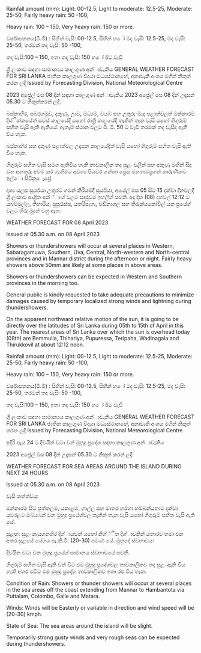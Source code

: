 Rainfall amount (mm): Light: 00-12.5, Light to moderate: 12.5-25, Moderate: 25-50, Fairly heavy rain: 50 -100,

Heavy rain: 100 – 150, Very heavy rain: 150 or more.

වර්ෂාපතනය(මි.මී) : සිහින් වැසි: 00-12.5, සිහින් හ ෝ මද වැසි: 12.5-25, මද වැසි: 25-50, තරමක් තද වැසි: 50 -100,

තද වැසි:100 – 150, ඉතා තද වැසි: 150 හ ෝ ඊට වැඩි

ශ්‍රී ලංකාව සඳහා සාමාන්‍යය කාලගුණ අන්‍ාවැකිය GENERAL WEATHER FORECAST FOR SRI LANKA ජාතික කාලගුණ විදයා මධ්‍යස්ථානහේ, අනාවැකි අංශය මගින් නිකුත් කරන ලදි Issued by Forecasting Division, National Meteorological Centre

2023 අප්‍රේල් මස 08 දින්‍ සඳහා කාලගුණ අන්‍ාවැකිය 2023 අප්‍රේල් මස 08 දින්‍ උදෑසන්‍ 05.30 ට නිකුත්කරන්‍ ලදි.

බස්නාහිර, සබරගමුව, දකුණු, ඌව, මධ්‍යම, වයඹ සහ උතුරු-මැද පළාත්වලත් මන්නාරම දිස්ික්කයේත් සවස් කාලයේදී යහෝ රාත්‍රී කාලයේදී තැනින් තැන වැසි යහෝ ගිගුරුම් සහිත වැසි ඇති ඇතියේ. ඇතැම් ස්ථාන වලට මි. මී. 50 ට වැඩි තරමක් තද වැසිද ඇති විය හැක.

බස්නාහිර සහ දකුණු පළාත්වල උදෑසන කාලයේදීත් වැසි යහෝ ගිගුරුම් සහිත වැසි ඇති විය හැක.

ගිගුරුම් සහිත වැසි සමග ඇතිවිය හැකි තාවකාලික තද සුළං වලින් සහ අකුණු මඟින් සිදු වන අනතුරු අවම කර ගැනීමට අවශ්‍ය පියවර ගන්නා ප්‍රෙස ජනතාවප්‍රගන් කාරුණිකව ඉල්ො සිටිනු ෙැප්‍රේ.

දෘශ්‍ය යලස සූර්යයා උතුරට ගමන් කිරීයම්දී සූර්යයා, අයේල් මස 05 සිට 15 දක්වා දිනවලදී ශ්‍රී ලංකාව ආශ්‍රිත අක්්ාංශ්‍ වලට සෘජුවම ඉහලින් පවතී. අද දින (08) දහවල් 12:12 ට යබම්මුල්ල, තිහාරිය, පුපුරැස්ස, යතරිපැහැ, වඩිනාගල සහ තිරුක්යකෝවිල් යන ප්‍රයේශ්‍ වලට හිරු මුදුන් වනු ඇත.

WEATHER FORECAST FOR 08 April 2023

Issued at 05.30 a.m. on 08 April 2023

Showers or thundershowers will occur at several places in Western, Sabaragamuwa, Southern, Uva, Central, North-western and North-central provinces and in Mannar district during the afternoon or night. Fairly heavy showers above 50mm are likely at some places in above areas.

Showers or thundershowers can be expected in Western and Southern provinces in the morning too.

General public is kindly requested to take adequate precautions to minimize damages caused by temporary localized strong winds and lightning during thundershowers.

On the apparent northward relative motion of the sun, it is going to be directly over the latitudes of Sri Lanka during 05th to 15th of April in this year. The nearest areas of Sri Lanka over which the sun is overhead today (08th) are Bemmulla, Thihariya, Pupuressa, Teripaha, Wadinagala and Thirukkovil at about 12:12 noon.

Rainfall amount (mm): Light: 00-12.5, Light to moderate: 12.5-25, Moderate: 25-50, Fairly heavy rain: 50 -100,

Heavy rain: 100 – 150, Very heavy rain: 150 or more.

වර්ෂාපතනය(මි.මී) : සිහින් වැසි: 00-12.5, සිහින් හ ෝ මද වැසි: 12.5-25, මද වැසි: 25-50, තරමක් තද වැසි: 50 -100,

තද වැසි:100 – 150, ඉතා තද වැසි: 150 හ ෝ ඊට වැඩි

ශ්‍රී ලංකාව සඳහා සාමාන්‍යය කාලගුණ අන්‍ාවැකිය GENERAL WEATHER FORECAST FOR SRI LANKA ජාතික කාලගුණ විදයා මධ්‍යස්ථානහේ, අනාවැකි අංශය මගින් නිකුත් කරන ලදි Issued by Forecasting Division, National Meteorological Centre

ඉදිරි පැය 24 ට දිවයින්‍ වටා වන්‍ මුහුදු ප්‍රදේශ සඳහා කාලගුණ අන්‍ාවැකිය

2023 අප්‍රේල් මස 08 දින්‍ උදෑසන්‍ 05.30 ට නිකුත් කරන්‍ ලදි.

WEATHER FORECAST FOR SEA AREAS AROUND THE ISLAND DURING NEXT 24 HOURS

Issued at 05.30 a.m. on 08 April 2023

වැසි තත්ත්වය:

මන්නාරම සිට පුත්තලම, යකාළඹ, ගාල්ල සහ මාතර හරහා හම්බන්යතාට දක්වා යවරළට ඔබ්යබන් වන මුහුදු ප්‍රයේශ්‍වල තැනින් තැන වැසි යහෝ ගිගුරුම් සහිත වැසි ඇති යේ.

සුළඟ: සුළං නැයගනහිර දිශ්‍ායවන් යහෝ නිශ්‍්ිත දිශ්‍ාවකින් යතාරව හමා එන අතර සුළයේ යේගය පැ.කි.මී. (20-30) පමණ යේ. මුහුදේ ස්වභාවය:

දිවයින වටා වන මුහුදු ප්‍රයේශ්‍ සාමානය ස්වභාවයේ පවතී.

ගිගුරුම් සහිත වැසි ඇති වන්‍ විට එම මුහුදු ප්‍රදේශවල තාවකාලිකව තද සුළං ඇති විය හැකි අතර එවිට එම මුහුදු ප්‍රදේශ තාවකාලිකව ඉතා රළු විය හැක.

Condition of Rain: Showers or thunder showers will occur at several places in the sea areas off the coast extending from Mannar to Hambantota via Puttalam, Colombo, Galle and Matara.

Winds: Winds will be Easterly or variable in direction and wind speed will be (20-30) kmph.

State of Sea: The sea areas around the island will be slight.

Temporarily strong gusty winds and very rough seas can be expected during thundershowers.
